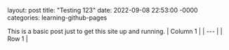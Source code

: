 layout: post
title: "Testing 123"
date: 2022-09-08 22:53:00 -0000
categories: learning-github-pages

This is a basic post just to get this site up and running.
 | Column 1 |
 | --- |
 | Row 1 |

 
